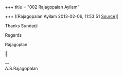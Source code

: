 +++
title = "002 Rajagopalan Ayilam"

+++
[[Rajagopalan Ayilam	2013-02-06, 11:53:51 [Source](https://groups.google.com/g/samskrita/c/rcGLNjaSluA)]]



Thanks Sundarji  
  
Regards  
  
Rajagoplan



--  
A.S.Rajagopalan  

